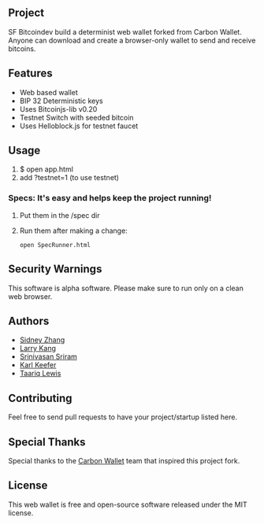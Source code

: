 ## Project
SF Bitcoindev build a determinist web wallet forked from Carbon Wallet. Anyone can download and create a browser-only wallet to send and receive bitcoins. 


## Features
- Web based wallet
- BIP 32 Deterministic keys
- Uses Bitcoinjs-lib v0.20
- Testnet Switch with seeded bitcoin
- Uses Helloblock.js for testnet faucet


## Usage
1. $ open app.html
2. add ?testnet=1 (to use testnet)


### Specs: It's easy and helps keep the project running!
1. Put them in the /spec dir
2. Run them after making a change:

    `open SpecRunner.html`



## Security Warnings
This software is alpha software. Please make sure to run only on a clean web browser.


## Authors
* [Sidney Zhang](https://github.com/sidazhang)
* [Larry Kang](https://github.com/lkang)
* [Srinivasan Sriram](https://github.com/ssr1ram)
* [Karl Keefer](https://github.com/karlkeefer)
* [Taariq Lewis](https://github.com/taariq)

## Contributing
Feel free to send pull requests to have your project/startup listed here.

## Special Thanks
Special thanks to the [Carbon Wallet](http://carbonwallet.com/) team that inspired this project fork.

## License
This web wallet is free and open-source software released under the MIT license.
